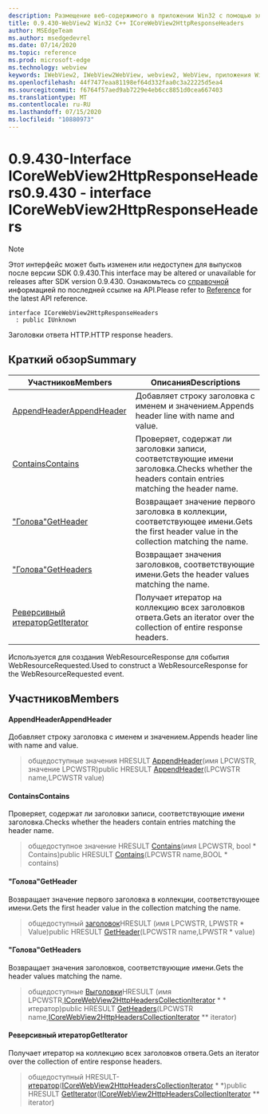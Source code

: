 ```yaml
---
description: Размещение веб-содержимого в приложении Win32 с помощью элемента управления Microsoft Edge WebView2
title: 0.9.430-WebView2 Win32 C++ ICoreWebView2HttpResponseHeaders
author: MSEdgeTeam
ms.author: msedgedevrel
ms.date: 07/14/2020
ms.topic: reference
ms.prod: microsoft-edge
ms.technology: webview
keywords: IWebView2, IWebView2WebView, webview2, WebView, приложения Win32, Win32, EDGE, ICoreWebView2, ICoreWebView2Host, элемент управления "веб-браузер", HTML Edge
ms.openlocfilehash: 44f7477eaa81198ef64d332faa0c3a22225d5ea4
ms.sourcegitcommit: f6764f57aed9ab7229e4eb6cc8851d0cea667403
ms.translationtype: MT
ms.contentlocale: ru-RU
ms.lasthandoff: 07/15/2020
ms.locfileid: "10880973"
---
```

# <span data-ttu-id="8496c-104">0.9.430-Interface ICoreWebView2HttpResponseHeaders</span><span class="sxs-lookup"><span data-stu-id="8496c-104">0.9.430 - interface ICoreWebView2HttpResponseHeaders</span></span> 

> [!NOTE]
> <span data-ttu-id="8496c-105">Этот интерфейс может быть изменен или недоступен для выпусков после версии SDK 0.9.430.</span><span class="sxs-lookup"><span data-stu-id="8496c-105">This interface may be altered or unavailable for releases after SDK version 0.9.430.</span></span> <span data-ttu-id="8496c-106">Ознакомьтесь со [справочной](../../../webview2-api-reference.md) информацией по последней ссылке на API.</span><span class="sxs-lookup"><span data-stu-id="8496c-106">Please refer to [Reference](../../../webview2-api-reference.md) for the latest API reference.</span></span>

```
interface ICoreWebView2HttpResponseHeaders
  : public IUnknown
```

<span data-ttu-id="8496c-107">Заголовки ответа HTTP.</span><span class="sxs-lookup"><span data-stu-id="8496c-107">HTTP response headers.</span></span>

## <span data-ttu-id="8496c-108">Краткий обзор</span><span class="sxs-lookup"><span data-stu-id="8496c-108">Summary</span></span>

 <span data-ttu-id="8496c-109">Участников</span><span class="sxs-lookup"><span data-stu-id="8496c-109">Members</span></span>                        | <span data-ttu-id="8496c-110">Описания</span><span class="sxs-lookup"><span data-stu-id="8496c-110">Descriptions</span></span>
--------------------------------|---------------------------------------------
[<span data-ttu-id="8496c-111">AppendHeader</span><span class="sxs-lookup"><span data-stu-id="8496c-111">AppendHeader</span></span>](#appendheader) | <span data-ttu-id="8496c-112">Добавляет строку заголовка с именем и значением.</span><span class="sxs-lookup"><span data-stu-id="8496c-112">Appends header line with name and value.</span></span>
[<span data-ttu-id="8496c-113">Contains</span><span class="sxs-lookup"><span data-stu-id="8496c-113">Contains</span></span>](#contains) | <span data-ttu-id="8496c-114">Проверяет, содержат ли заголовки записи, соответствующие имени заголовка.</span><span class="sxs-lookup"><span data-stu-id="8496c-114">Checks whether the headers contain entries matching the header name.</span></span>
[<span data-ttu-id="8496c-115">"Голова"</span><span class="sxs-lookup"><span data-stu-id="8496c-115">GetHeader</span></span>](#getheader) | <span data-ttu-id="8496c-116">Возвращает значение первого заголовка в коллекции, соответствующее имени.</span><span class="sxs-lookup"><span data-stu-id="8496c-116">Gets the first header value in the collection matching the name.</span></span>
[<span data-ttu-id="8496c-117">"Голова"</span><span class="sxs-lookup"><span data-stu-id="8496c-117">GetHeaders</span></span>](#getheaders) | <span data-ttu-id="8496c-118">Возвращает значения заголовков, соответствующие имени.</span><span class="sxs-lookup"><span data-stu-id="8496c-118">Gets the header values matching the name.</span></span>
[<span data-ttu-id="8496c-119">Реверсивный итератор</span><span class="sxs-lookup"><span data-stu-id="8496c-119">GetIterator</span></span>](#getiterator) | <span data-ttu-id="8496c-120">Получает итератор на коллекцию всех заголовков ответа.</span><span class="sxs-lookup"><span data-stu-id="8496c-120">Gets an iterator over the collection of entire response headers.</span></span>

<span data-ttu-id="8496c-121">Используется для создания WebResourceResponse для события WebResourceRequested.</span><span class="sxs-lookup"><span data-stu-id="8496c-121">Used to construct a WebResourceResponse for the WebResourceRequested event.</span></span>

## <span data-ttu-id="8496c-122">Участников</span><span class="sxs-lookup"><span data-stu-id="8496c-122">Members</span></span>

#### <span data-ttu-id="8496c-123">AppendHeader</span><span class="sxs-lookup"><span data-stu-id="8496c-123">AppendHeader</span></span> 

<span data-ttu-id="8496c-124">Добавляет строку заголовка с именем и значением.</span><span class="sxs-lookup"><span data-stu-id="8496c-124">Appends header line with name and value.</span></span>

> <span data-ttu-id="8496c-125">общедоступные значения HRESULT [AppendHeader](#appendheader)(имя LPCWSTR, значение LPCWSTR)</span><span class="sxs-lookup"><span data-stu-id="8496c-125">public HRESULT [AppendHeader](#appendheader)(LPCWSTR name,LPCWSTR value)</span></span>

#### <span data-ttu-id="8496c-126">Contains</span><span class="sxs-lookup"><span data-stu-id="8496c-126">Contains</span></span> 

<span data-ttu-id="8496c-127">Проверяет, содержат ли заголовки записи, соответствующие имени заголовка.</span><span class="sxs-lookup"><span data-stu-id="8496c-127">Checks whether the headers contain entries matching the header name.</span></span>

> <span data-ttu-id="8496c-128">общедоступное значение HRESULT [Contains](#contains)(имя LPCWSTR, bool \* Contains)</span><span class="sxs-lookup"><span data-stu-id="8496c-128">public HRESULT [Contains](#contains)(LPCWSTR name,BOOL \* contains)</span></span>

#### <span data-ttu-id="8496c-129">"Голова"</span><span class="sxs-lookup"><span data-stu-id="8496c-129">GetHeader</span></span> 

<span data-ttu-id="8496c-130">Возвращает значение первого заголовка в коллекции, соответствующее имени.</span><span class="sxs-lookup"><span data-stu-id="8496c-130">Gets the first header value in the collection matching the name.</span></span>

> <span data-ttu-id="8496c-131">общедоступный [заголовок](#getheader)HRESULT (имя LPCWSTR, LPWSTR \* Value)</span><span class="sxs-lookup"><span data-stu-id="8496c-131">public HRESULT [GetHeader](#getheader)(LPCWSTR name,LPWSTR \* value)</span></span>

#### <span data-ttu-id="8496c-132">"Голова"</span><span class="sxs-lookup"><span data-stu-id="8496c-132">GetHeaders</span></span> 

<span data-ttu-id="8496c-133">Возвращает значения заголовков, соответствующие имени.</span><span class="sxs-lookup"><span data-stu-id="8496c-133">Gets the header values matching the name.</span></span>

> <span data-ttu-id="8496c-134">общедоступные [Выголовки](#getheaders)HRESULT (имя LPCWSTR,[ICoreWebView2HttpHeadersCollectionIterator](ICoreWebView2HttpHeadersCollectionIterator.md) \* \* итератор)</span><span class="sxs-lookup"><span data-stu-id="8496c-134">public HRESULT [GetHeaders](#getheaders)(LPCWSTR name,[ICoreWebView2HttpHeadersCollectionIterator](ICoreWebView2HttpHeadersCollectionIterator.md) \*\* iterator)</span></span>

#### <span data-ttu-id="8496c-135">Реверсивный итератор</span><span class="sxs-lookup"><span data-stu-id="8496c-135">GetIterator</span></span> 

<span data-ttu-id="8496c-136">Получает итератор на коллекцию всех заголовков ответа.</span><span class="sxs-lookup"><span data-stu-id="8496c-136">Gets an iterator over the collection of entire response headers.</span></span>

> <span data-ttu-id="8496c-137">общедоступный HRESULT- [итератор](#getiterator)([ICoreWebView2HttpHeadersCollectionIterator](ICoreWebView2HttpHeadersCollectionIterator.md) \* \*)</span><span class="sxs-lookup"><span data-stu-id="8496c-137">public HRESULT [GetIterator](#getiterator)([ICoreWebView2HttpHeadersCollectionIterator](ICoreWebView2HttpHeadersCollectionIterator.md) \*\* iterator)</span></span>

